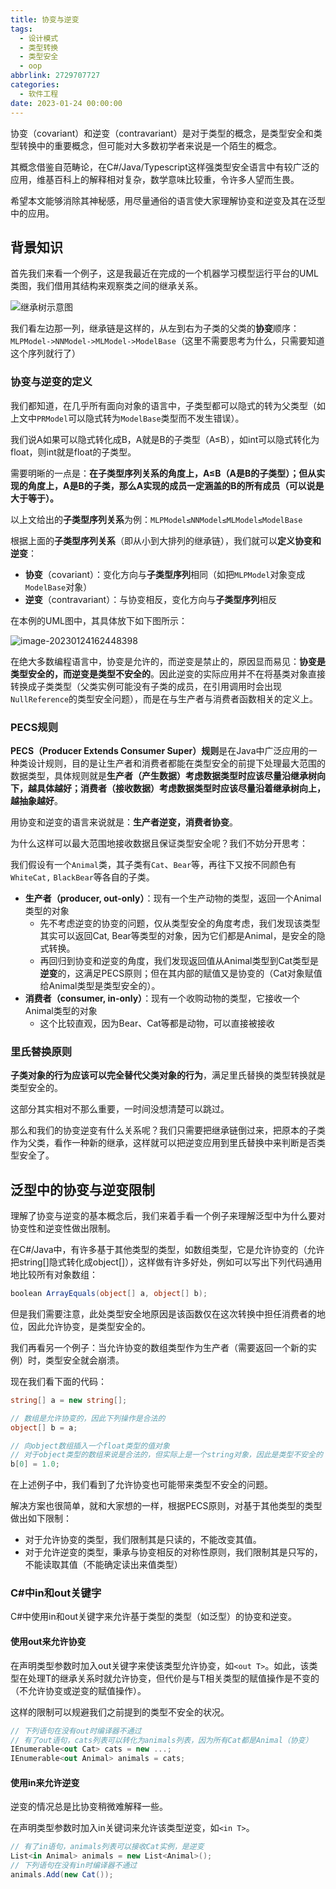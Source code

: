 ```yaml
---
title: 协变与逆变
tags:
  - 设计模式
  - 类型转换
  - 类型安全
  - oop
abbrlink: 2729707727
categories:
  - 软件工程
date: 2023-01-24 00:00:00
---
```


协变（covariant）和逆变（contravariant）是对于类型的概念，是类型安全和类型转换中的重要概念，但可能对大多数初学者来说是一个陌生的概念。

<!-- more -->

其概念借鉴自范畴论，在C#/Java/Typescript这样强类型安全语言中有较广泛的应用，维基百科上的解释相对复杂，数学意味比较重，令许多人望而生畏。

希望本文能够消除其神秘感，用尽量通俗的语言使大家理解协变和逆变及其在泛型中的应用。

## 背景知识

首先我们来看一个例子，这是我最近在完成的一个机器学习模型运行平台的UML类图，我们借用其结构来观察类之间的继承关系。

![继承树示意图](https://picgo-1308055782.cos.ap-chengdu.myqcloud.com/picgo-new/202301241617468.png)

我们看左边那一列，继承链是这样的，从左到右为子类的父类的**协变**顺序：`MLPModel->NNModel->MLModel->ModelBase`（这里不需要思考为什么，只需要知道这个序列就行了）

### 协变与逆变的定义

我们都知道，在几乎所有面向对象的语言中，子类型都可以隐式的转为父类型（如上文中`PRModel`可以隐式转为`ModelBase`类型而不发生错误）。

我们说A如果可以隐式转化成B，A就是B的子类型（A≤B），如int可以隐式转化为float，则int就是float的子类型。

需要明晰的一点是：**在子类型序列关系的角度上，A≤B（A是B的子类型）；但从实现的角度上，A是B的子类，那么A实现的成员一定涵盖的B的所有成员（可以说是大于等于）。**

以上文给出的**子类型序列关系**为例：`MLPModel≤NNModel≤MLModel≤ModelBase`

根据上面的**子类型序列关系**（即从小到大排列的继承链），我们就可以**定义协变和逆变**：

- **协变**（covariant）：变化方向与**子类型序列**相同（如把`MLPModel`对象变成`ModelBase`对象）
- **逆变**（contravariant）：与协变相反，变化方向与**子类型序列**相反

在本例的UML图中，其具体放下如下图所示：

![image-20230124162448398](https://picgo-1308055782.cos.ap-chengdu.myqcloud.com/picgo-new/202301241624467.png)

在绝大多数编程语言中，协变是允许的，而逆变是禁止的，原因显而易见：**协变是类型安全的，而逆变是类型不安全的**。因此逆变的实际应用并不在将基类对象直接转换成子类类型（父类实例可能没有子类的成员，在引用调用时会出现`NullReference`的类型安全问题），而是在与生产者与消费者函数相关的定义上。

### PECS规则

**PECS（Producer Extends Consumer Super）规则**是在Java中广泛应用的一种类设计规则，目的是让生产者和消费者都能在类型安全的前提下处理最大范围的数据类型，具体规则就是**生产者（产生数据）考虑数据类型时应该尽量沿继承树向下，越具体越好；消费者（接收数据）考虑数据类型时应该尽量沿着继承树向上，越抽象越好**。

用协变和逆变的语言来说就是：**生产者逆变，消费者协变**。

为什么这样可以最大范围地接收数据且保证类型安全呢？我们不妨分开思考：

我们假设有一个`Animal`类，其子类有`Cat`、`Bear`等，再往下又按不同颜色有`WhiteCat,` `BlackBear`等各自的子类。

- **生产者（producer, out-only）**：现有一个生产动物的类型，返回一个Animal类型的对象
  - 先不考虑逆变的协变的问题，仅从类型安全的角度考虑，我们发现该类型其实可以返回Cat, Bear等类型的对象，因为它们都是Animal，是安全的隐式转换。
  - 再回归到协变和逆变的角度，我们发现返回值从Animal类型到Cat类型是**逆变**的，这满足PECS原则；但在其内部的赋值又是协变的（Cat对象赋值给Animal类型是类型安全的）。
- **消费者（consumer, in-only）**：现有一个收购动物的类型，它接收一个Animal类型的对象
  - 这个比较直观，因为Bear、Cat等都是动物，可以直接被接收

### 里氏替换原则

**子类对象的行为应该可以完全替代父类对象的行为**，满足里氏替换的类型转换就是类型安全的。

这部分其实相对不那么重要，一时间没想清楚可以跳过。

那么和我们的协变逆变有什么关系呢？我们只需要把继承链倒过来，把原本的子类作为父类，看作一种新的继承，这样就可以把逆变应用到里氏替换中来判断是否类型安全了。

## 泛型中的协变与逆变限制

理解了协变与逆变的基本概念后，我们来着手看一个例子来理解泛型中为什么要对协变性和逆变性做出限制。

在C#/Java中，有许多基于其他类型的类型，如数组类型，它是允许协变的（允许把string[]隐式转化成object[]），这样做有许多好处，例如可以写出下列代码通用地比较所有对象数组：

```c#
boolean ArrayEquals(object[] a, object[] b);
```

但是我们需要注意，此处类型安全地原因是该函数仅在这次转换中担任消费者的地位，因此允许协变，是类型安全的。

我们再看另一个例子：当允许协变的数组类型作为生产者（需要返回一个新的实例）时，类型安全就会崩溃。

现在我们看下面的代码：

```c#
string[] a = new string[];

// 数组是允许协变的，因此下列操作是合法的
object[] b = a;

// 向object数组插入一个float类型的值对象
// 对于object类型的数组来说是合法的，但实际上是一个string对象，因此是类型不安全的
b[0] = 1.0;
```

在上述例子中，我们看到了允许协变也可能带来类型不安全的问题。

解决方案也很简单，就和大家想的一样，根据PECS原则，对基于其他类型的类型做出如下限制：

- 对于允许协变的类型，我们限制其是只读的，不能改变其值。
- 对于允许逆变的类型，秉承与协变相反的对称性原则，我们限制其是只写的，不能读取其值（不能确定读出来值类型）

### C#中in和out关键字

C#中使用in和out关键字来允许基于类型的类型（如泛型）的协变和逆变。

#### 使用out来允许协变

在声明类型参数时加入out关键字来使该类型允许协变，如`<out T>`。如此，该类型在处理T的继承关系时就允许协变，但代价是与T相关类型的赋值操作是不变的（不允许协变或逆变的赋值操作）。

这样的限制可以规避我们之前提到的类型不安全的状况。

```c#
// 下列语句在没有out时编译器不通过
// 有了out语句，cats列表可以转化为animals列表，因为所有Cat都是Animal（协变）
IEnumerable<out Cat> cats = new ...;
IEnumerable<out Animal> animals = cats;
```

#### 使用in来允许逆变

逆变的情况总是比协变稍微难解释一些。

在声明类型参数时加入in关键词来允许该类型逆变，如`<in T>`。

```c#
// 有了in语句，animals列表可以接收Cat实例，是逆变
List<in Animal> animals = new List<Animal>();
// 下列语句在没有in时编译器不通过
animals.Add(new Cat());
```
